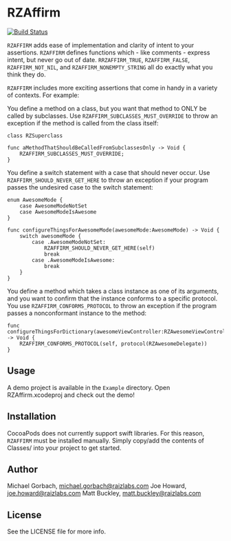 RZAffirm
============

[![Build Status](https://travis-ci.org/Raizlabs/RZAffirm.svg)](https://travis-ci.org/Raizlabs/RZAffirm)

`RZAFFIRM` adds ease of implementation and clarity of intent to your assertions. `RZAFFIRM` defines functions which - like comments - express intent, but never go out of date. `RRZAFFIRM_TRUE`, `RZAFFIRM_FALSE`, `RZAFFIRM_NOT_NIL`, and `RZAFFIRM_NONEMPTY_STRING` all do exactly what you think they do.

`RZAFFIRM` includes more exciting assertions that come in handy in a variety of contexts. For example:

You define a method on a class, but you want that method to ONLY be called by subclasses. Use `RZAFFIRM_SUBCLASSES_MUST_OVERRIDE` to throw an exception if the method is called from the class itself:

```
class RZSuperclass

func aMethodThatShouldBeCalledFromSubclassesOnly -> Void {
	RZAFFIRM_SUBCLASSES_MUST_OVERRIDE;
}
```

You define a switch statement with a case that should never occur. Use `RZAFFIRM_SHOULD_NEVER_GET_HERE` to throw an exception if your program passes the undesired case to the switch statement:
```
enum AwesomeMode {
    case AwesomeModeNotSet
    case AwesomeModeIsAwesome
}

func configureThingsForAwesomeMode(awesomeMode:AwesomeMode) -> Void {
    switch awesomeMode {
        case .AwesomeModeNotSet:
            RZAFFIRM_SHOULD_NEVER_GET_HERE(self)
            break
        case .AwesomeModeIsAwesome:
            break
    }
}
```

You define a method which takes a class instance as one of its arguments, and you want to confirm that the instance conforms to a specific protocol. You use `RZAFFIRM_CONFORMS_PROTOCOL` to throw an exception if the program passes a nonconformant instance to the method:

```
func configureThingsForDictionary(awesomeViewController:RZAwesomeViewController) -> Void {
	RZAFFIRM_CONFORMS_PROTOCOL(self, protocol(RZAwesomeDelegate))
}
```

## Usage

A demo project is available in the `Example` directory. Open RZAffirm.xcodeproj and check out the demo!

## Installation

CocoaPods does not currently support swift libraries. For this reason, `RZAFFIRM` must be installed manually. Simply copy/add the contents of Classes/ into your project to get started.

## Author

Michael Gorbach, michael.gorbach@raizlabs.com
Joe Howard, joe.howard@raizlabs.com
Matt Buckley, matt.buckley@raizlabs.com

## License

See the LICENSE file for more info.
